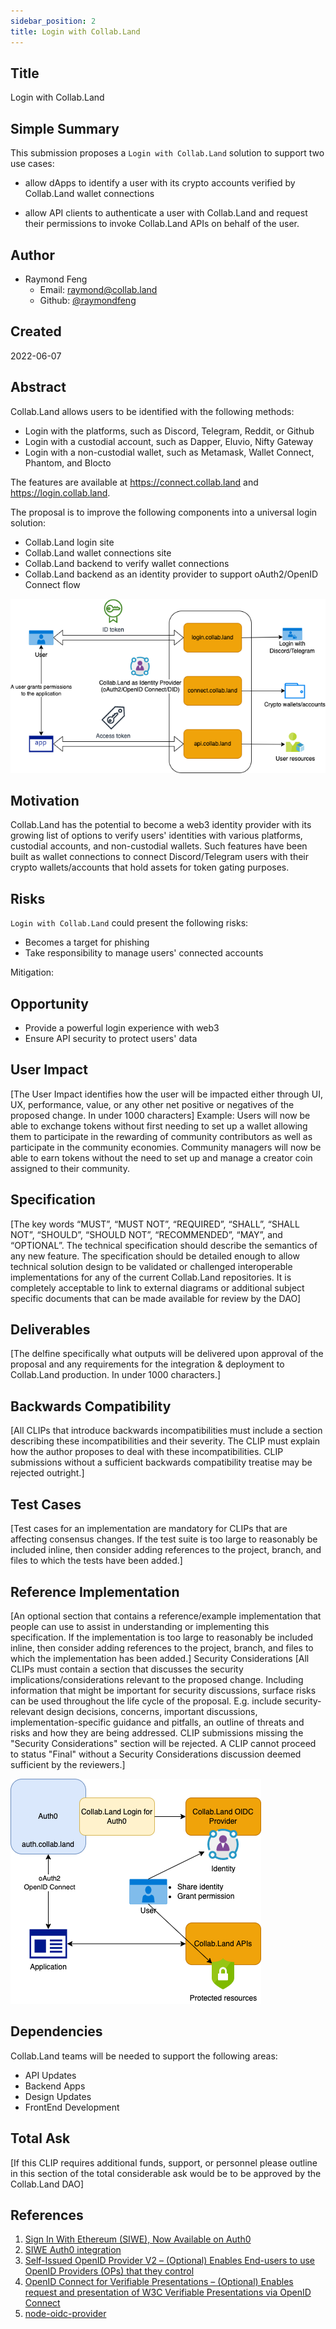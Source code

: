 ```yaml
---
sidebar_position: 2
title: Login with Collab.Land
---
```


## Title

Login with Collab.Land

## Simple Summary

This submission proposes a `Login with Collab.Land` solution to support two
use cases:

- allow dApps to identify a user with its crypto accounts verified by Collab.Land
  wallet connections

- allow API clients to authenticate a user with Collab.Land and request their permissions
  to invoke Collab.Land APIs on behalf of the user.

## Author

- Raymond Feng
  - Email: raymond@collab.land
  - Github: [@raymondfeng](https://github.com/raymondfeng)

## Created

2022-06-07

## Abstract

Collab.Land allows users to be identified with the following methods:

- Login with the platforms, such as Discord, Telegram, Reddit, or Github
- Login with a custodial account, such as Dapper, Eluvio, Nifty Gateway
- Login with a non-custodial wallet, such as Metamask, Wallet Connect, Phantom,
  and Blocto

The features are available at https://connect.collab.land and https://login.collab.land.

The proposal is to improve the following components into a universal login
solution:

- Collab.Land login site
- Collab.Land wallet connections site
- Collab.Land backend to verify wallet connections
- Collab.Land backend as an identity provider to support oAuth2/OpenID Connect flow

![collabland-login](./imgs/collabland-login.png)

## Motivation

Collab.Land has the potential to become a web3 identity provider with its growing
list of options to verify users' identities with various platforms, custodial accounts,
and non-custodial wallets. Such features have been built as wallet connections to connect
Discord/Telegram users with their crypto wallets/accounts that hold assets for token gating
purposes.

## Risks

`Login with Collab.Land` could present the following risks:

- Becomes a target for phishing
- Take responsibility to manage users' connected accounts

Mitigation:

## Opportunity

- Provide a powerful login experience with web3
- Ensure API security to protect users' data

## User Impact

[The User Impact identifies how the user will be impacted either through UI, UX, performance, value, or any other net positive or negatives of the proposed change. In under 1000 characters]
Example:
Users will now be able to exchange tokens without first needing to set up a wallet allowing them to participate in the rewarding of community contributors as well as participate in the community economies. Community managers will now be able to earn tokens without the need to set up and manage a creator coin assigned to their community.

## Specification

[The key words “MUST”, “MUST NOT”, “REQUIRED”, “SHALL”, “SHALL NOT”, “SHOULD”, “SHOULD NOT”, “RECOMMENDED”, “MAY”, and “OPTIONAL”. The technical specification should describe the semantics of any new feature. The specification should be detailed enough to allow technical solution design to be validated or challenged interoperable implementations for any of the current Collab.Land repositories. It is completely acceptable to link to external diagrams or additional subject specific documents that can be made available for review by the DAO]

## Deliverables

[The delfine specifically what outputs will be delivered upon approval of the proposal and any requirements for the integration & deployment to Collab.Land production. In under 1000 characters.]

## Backwards Compatibility

[All CLIPs that introduce backwards incompatibilities must include a section describing these incompatibilities and their severity. The CLIP must explain how the author proposes to deal with these incompatibilities. CLIP submissions without a sufficient backwards compatibility treatise may be rejected outright.]

## Test Cases

[Test cases for an implementation are mandatory for CLIPs that are affecting consensus changes. If the test suite is too large to reasonably be included inline, then consider adding references to the project, branch, and files to which the tests have been added.]

## Reference Implementation

[An optional section that contains a reference/example implementation that people can use to assist in understanding or implementing this specification. If the implementation is too large to reasonably be included inline, then consider adding references to the project, branch, and files to which the implementation has been added.]
Security Considerations
[All CLIPs must contain a section that discusses the security implications/considerations relevant to the proposed change. Including information that might be important for security discussions, surface risks can be used throughout the life cycle of the proposal. E.g. include security-relevant design decisions, concerns, important discussions, implementation-specific guidance and pitfalls, an outline of threats and risks and how they are being addressed. CLIP submissions missing the "Security Considerations" section will be rejected. A CLIP cannot proceed to status "Final" without a Security Considerations discussion deemed sufficient by the reviewers.]

![collabland-login-auth0](./imgs/collabland-login-auth0.png)

## Dependencies

Collab.Land teams will be needed to support the following areas:

- API Updates
- Backend Apps
- Design Updates
- FrontEnd Development

## Total Ask

[If this CLIP requires additional funds, support, or personnel please outline in this section of the total considerable ask would be to be approved by the Collab.Land DAO]

## References

1. [Sign In With Ethereum (SIWE), Now Available on Auth0](https://auth0.com/blog/sign-in-with-ethereum-siwe-now-available-on-auth0/)
2. [SIWE Auth0 integration](https://marketplace.auth0.com/integrations/siwe)
3. [Self-Issued OpenID Provider V2 – (Optional) Enables End-users to use OpenID Providers (OPs) that they control](https://openid.net/specs/openid-connect-self-issued-v2-1_0.html)
4. [OpenID Connect for Verifiable Presentations – (Optional) Enables request and presentation of W3C Verifiable Presentations via OpenID Connect](https://openid.net/specs/openid-connect-4-verifiable-presentations-1_0.html)
5. [node-oidc-provider](https://github.com/panva/node-oidc-provider)
